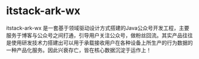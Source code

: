# itstack-ark-wx
itstack-ark-wx 是一套基于领域驱动设计方式搭建的Java公众号开发工程，主要服务于博客与公众号之间打通，引导用户关注公众号，做粉丝回流。其实产品往往是使用研发技术力搭建出可以用于承载接收用户在各种设备上所生产的行为数据的一种产品化服务。因此兴衰存亡，皆在核心数据沉淀于运作上！
